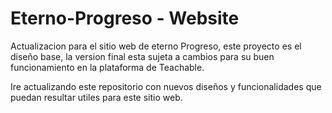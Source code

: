 # Eterno-Progreso - Website

Actualizacion para el sitio web de eterno Progreso, este proyecto es el diseño base, la version final esta sujeta a cambios para su buen funcionamiento en la plataforma de Teachable.

Ire actualizando este repositorio con nuevos diseños y funcionalidades que puedan resultar utiles para este sitio web.
